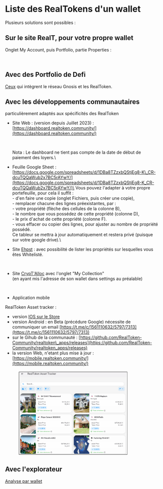 # Liste des RealTokens d'un wallet

Plusieurs solutions sont possibles :

## Sur le site RealT, pour votre propre wallet

Onglet My Account, puis Portfolio, partie Properties :

<figure><img src="../.gitbook/assets/image (194).png" alt=""><figcaption></figcaption></figure>

## Avec des Portfolio de Defi

[Ceux](../defi-realt/portfolio-defi.md) qui intègrent le réseau Gnosis et les RealToken.

## Avec les développements communautaires

particulièrement adaptés aux spécificités des RealToken

*   Site Web : (version depuis Juillet 2023) : [https://dashboard.realtoken.community/](https://dashboard.realtoken.community/)

    <figure><img src="../.gitbook/assets/image (136).png" alt=""><figcaption></figcaption></figure>

    Nota : Le dashboard ne tient pas compte de la date de début de paiement des loyers.\

* Feuille Google Sheet : [https://docs.google.com/spreadsheets/d/1DBa8TZzxbQStjEg8-K\_CR-dcuTQQaWub2x7BC5rAYwY/](https://docs.google.com/spreadsheets/d/1DBa8TZzxbQStjEg8-K_CR-dcuTQQaWub2x7BC5rAYwY/)\
  Vous pouvez l'adapter à votre propre portefeuille, pour cela il suffit :\
  \- d'en faire une copie (onglet Fichiers, puis créer une copie),\
  \- remplacer chacune des lignes préexistantes, par :\
  \- votre propriété (flèche des cellules de la colonne B),\
  \- le nombre que vous possédez de cette propriété (colonne D),\
  \- le prix d'achat de cette propriété (colonne F).\
  \- vous effacer ou copier des lignes, pour ajuster au nombre de propriété possédé.\
  Ce tableur se mettra à jour automatiquement et restera privé (puisque sur votre google drive).\

*   Site [Ehpst](https://ehpst.duckdns.org/realt_rent_tracker/whitelist_status) : avec possibilité de lister les propriétés sur lesquelles vous êtes Whitelisté.

    <figure><img src="../.gitbook/assets/image (160).png" alt=""><figcaption></figcaption></figure>
*   Site [CrypT'Alloc](https://www.cryptalloc.com/realtlab/) avec l'onglet "My Collection"\
    (en ayant mis l'adresse de son wallet dans settings au préalable)

    <figure><img src="../.gitbook/assets/image (252).png" alt=""><figcaption></figcaption></figure>



* Application mobile

RealToken Asset tracker :&#x20;

* version [IOS sur le Store](https://apps.apple.com/fr/app/realtoken-asset-tracker/id6736371188?platform=iphone)
* version Android : en Beta (précédure Google) nécessite de communiquer un email [https://t.me/c/1561110632/5797/7313](https://t.me/c/1561110632/5797/7313)
* sur le Gihub de la communauté : [https://github.com/RealToken-Community/realtoken\_apps/releases](https://github.com/RealToken-Community/realtoken_apps/releases)
* la version Web, n'etant plus mise à jour : [https://mobile.realtoken.community/](https://mobile.realtoken.community/)

<figure><img src="../.gitbook/assets/image.png" alt="" width="362"><figcaption></figcaption></figure>

## Avec l'explorateur

[Analyse par wallet](analyse-des-investisseurs.md)
